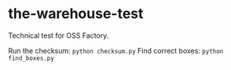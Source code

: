 # the-warehouse-test

Technical test for OSS Factory.

Run the checksum: ```python checksum.py```
Find correct boxes: ```python find_boxes.py```